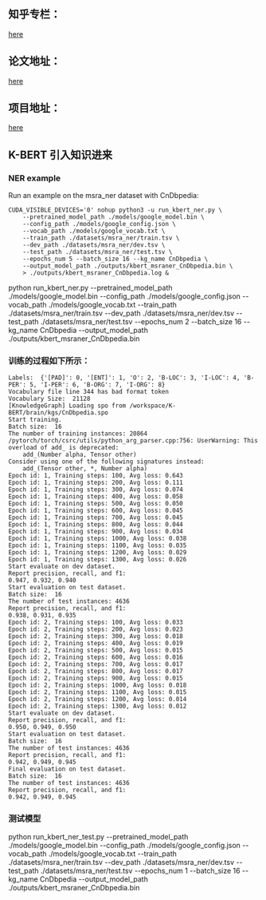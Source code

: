 ## 知乎专栏：

[here](https://zhuanlan.zhihu.com/p/101302240)

## 论文地址：

[here](https://arxiv.org/abs/1909.07606v1)

## 项目地址：

[here](https://github.com/autoliuweijie/K-BERT)

## K-BERT 引入知识进来

### NER example

Run an example on the msra_ner dataset with CnDbpedia:

```
CUDA_VISIBLE_DEVICES='0' nohup python3 -u run_kbert_ner.py \
    --pretrained_model_path ./models/google_model.bin \
    --config_path ./models/google_config.json \
    --vocab_path ./models/google_vocab.txt \
    --train_path ./datasets/msra_ner/train.tsv \
    --dev_path ./datasets/msra_ner/dev.tsv \
    --test_path ./datasets/msra_ner/test.tsv \
    --epochs_num 5 --batch_size 16 --kg_name CnDbpedia \
    --output_model_path ./outputs/kbert_msraner_CnDbpedia.bin \
    > ./outputs/kbert_msraner_CnDbpedia.log &
```
python run_kbert_ner.py --pretrained_model_path ./models/google_model.bin --config_path ./models/google_config.json  --vocab_path ./models/google_vocab.txt --train_path ./datasets/msra_ner/train.tsv --dev_path ./datasets/msra_ner/dev.tsv --test_path ./datasets/msra_ner/test.tsv --epochs_num 2 --batch_size 16 --kg_name CnDbpedia --output_model_path ./outputs/kbert_msraner_CnDbpedia.bin 


###  训练的过程如下所示：
```
Labels:  {'[PAD]': 0, '[ENT]': 1, 'O': 2, 'B-LOC': 3, 'I-LOC': 4, 'B-PER': 5, 'I-PER': 6, 'B-ORG': 7, 'I-ORG': 8}
Vocabulary file line 344 has bad format token
Vocabulary Size:  21128
[KnowledgeGraph] Loading spo from /workspace/K-BERT/brain/kgs/CnDbpedia.spo
Start training.
Batch size:  16
The number of training instances: 20864
/pytorch/torch/csrc/utils/python_arg_parser.cpp:756: UserWarning: This overload of add_ is deprecated:
	add_(Number alpha, Tensor other)
Consider using one of the following signatures instead:
	add_(Tensor other, *, Number alpha)
Epoch id: 1, Training steps: 100, Avg loss: 0.643
Epoch id: 1, Training steps: 200, Avg loss: 0.111
Epoch id: 1, Training steps: 300, Avg loss: 0.074
Epoch id: 1, Training steps: 400, Avg loss: 0.058
Epoch id: 1, Training steps: 500, Avg loss: 0.050
Epoch id: 1, Training steps: 600, Avg loss: 0.045
Epoch id: 1, Training steps: 700, Avg loss: 0.045
Epoch id: 1, Training steps: 800, Avg loss: 0.044
Epoch id: 1, Training steps: 900, Avg loss: 0.034
Epoch id: 1, Training steps: 1000, Avg loss: 0.038
Epoch id: 1, Training steps: 1100, Avg loss: 0.035
Epoch id: 1, Training steps: 1200, Avg loss: 0.029
Epoch id: 1, Training steps: 1300, Avg loss: 0.026
Start evaluate on dev dataset.
Report precision, recall, and f1:
0.947, 0.932, 0.940
Start evaluation on test dataset.
Batch size:  16
The number of test instances: 4636
Report precision, recall, and f1:
0.938, 0.931, 0.935
Epoch id: 2, Training steps: 100, Avg loss: 0.033
Epoch id: 2, Training steps: 200, Avg loss: 0.023
Epoch id: 2, Training steps: 300, Avg loss: 0.018
Epoch id: 2, Training steps: 400, Avg loss: 0.019
Epoch id: 2, Training steps: 500, Avg loss: 0.015
Epoch id: 2, Training steps: 600, Avg loss: 0.016
Epoch id: 2, Training steps: 700, Avg loss: 0.017
Epoch id: 2, Training steps: 800, Avg loss: 0.017
Epoch id: 2, Training steps: 900, Avg loss: 0.015
Epoch id: 2, Training steps: 1000, Avg loss: 0.018
Epoch id: 2, Training steps: 1100, Avg loss: 0.015
Epoch id: 2, Training steps: 1200, Avg loss: 0.014
Epoch id: 2, Training steps: 1300, Avg loss: 0.012
Start evaluate on dev dataset.
Report precision, recall, and f1:
0.950, 0.949, 0.950
Start evaluation on test dataset.
Batch size:  16
The number of test instances: 4636
Report precision, recall, and f1:
0.942, 0.949, 0.945
Final evaluation on test dataset.
Batch size:  16
The number of test instances: 4636
Report precision, recall, and f1:
0.942, 0.949, 0.945
```


### 测试模型
python run_kbert_ner_test.py --pretrained_model_path ./models/google_model.bin --config_path ./models/google_config.json  --vocab_path ./models/google_vocab.txt --train_path ./datasets/msra_ner/train.tsv --dev_path ./datasets/msra_ner/dev.tsv --test_path ./datasets/msra_ner/test.tsv --epochs_num 1 --batch_size 16 --kg_name CnDbpedia  --output_model_path ./outputs/kbert_msraner_CnDbpedia.bin